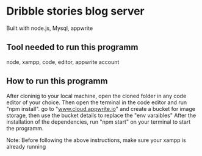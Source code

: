 # Dribble stories blog server
Built with node.js, Mysql, appwrite

## Tool needed to run this programm
node,
xampp,
code,
editor,
appwrite account

## How to run this programm
After cloninig to your local machine, 
open the cloned folder in any code editor of your choice. Then open the terminal in the code editor and run "npm install".
go to "www.cloud.appwrite.io" and create a bucket for image storage, then use the bucket details to replace the "env varaibles"
After the installation of the dependencies, run "npm start" on your terminal to start the programm.

Note: Before following the above instructions, make sure your xampp is already running
